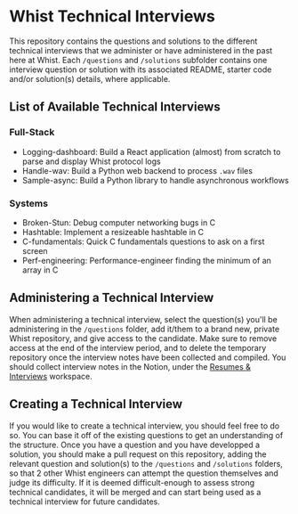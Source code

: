 # Whist Technical Interviews 

This repository contains the questions and solutions to the different technical interviews that we administer or have administered in the past here at Whist. Each `/questions` and `/solutions` subfolder contains one interview question or solution with its associated README, starter code and/or solution(s) details, where applicable. 

## List of Available Technical Interviews

### Full-Stack

- Logging-dashboard: Build a React application (almost) from scratch to parse and display Whist protocol logs
- Handle-wav: Build a Python web backend to process `.wav` files
- Sample-async: Build a Python library to handle asynchronous workflows

### Systems

- Broken-Stun: Debug computer networking bugs in C
- Hashtable: Implement a resizeable hashtable in C
- C-fundamentals: Quick C fundamentals questions to ask on a first screen
- Perf-engineering: Performance-engineer finding the minimum of an array in C

## Administering a Technical Interview

When administering a technical interview, select the question(s) you'll be administering in the `/questions` folder, add it/them to a brand new, private Whist repository, and give access to the candidate. Make sure to remove access at the end of the interview period, and to delete the temporary repository once the interview notes have been collected and compiled. You should collect interview notes in the Notion, under the [Resumes & Interviews](https://www.notion.so/whisthq/8f16952aecf542d1b6ed2f8a0bdcd26b?v=40797fca108c4304a47b21c8939acfc5) workspace.

## Creating a Technical Interview

If you would like to create a technical interview, you should feel free to do so. You can base it off of the existing questions to get an understanding of the structure. Once you have a question and you have developped a solution, you should make a pull request on this repository, adding the relevant question and solution(s) to the `/questions` and `/solutions` folders, so that 2 other Whist engineers can attempt the question themselves and judge its difficulty. If it is deemed difficult-enough to assess strong technical candidates, it will be merged and can start being used as a technical interview for future candidates.
